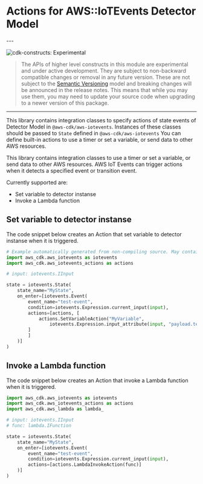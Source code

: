 # Actions for AWS::IoTEvents Detector Model

<!--BEGIN STABILITY BANNER-->---


![cdk-constructs: Experimental](https://img.shields.io/badge/cdk--constructs-experimental-important.svg?style=for-the-badge)

> The APIs of higher level constructs in this module are experimental and under active development.
> They are subject to non-backward compatible changes or removal in any future version. These are
> not subject to the [Semantic Versioning](https://semver.org/) model and breaking changes will be
> announced in the release notes. This means that while you may use them, you may need to update
> your source code when upgrading to a newer version of this package.

---
<!--END STABILITY BANNER-->

This library contains integration classes to specify actions of state events of Detector Model in `@aws-cdk/aws-iotevents`.
Instances of these classes should be passed to `State` defined in `@aws-cdk/aws-iotevents`
You can define built-in actions to use a timer or set a variable, or send data to other AWS resources.

This library contains integration classes to use a timer or set a variable, or send data to other AWS resources.
AWS IoT Events can trigger actions when it detects a specified event or transition event.

Currently supported are:

* Set variable to detector instanse
* Invoke a Lambda function

## Set variable to detector instanse

The code snippet below creates an Action that set variable to detector instanse
when it is triggered.

```python
# Example automatically generated from non-compiling source. May contain errors.
import aws_cdk.aws_iotevents as iotevents
import aws_cdk.aws_iotevents_actions as actions

# input: iotevents.IInput

state = iotevents.State(
    state_name="MyState",
    on_enter=[iotevents.Event(
        event_name="test-event",
        condition=iotevents.Expression.current_input(input),
        actions=[actions, [
            actions.SetVariableAction("MyVariable",
                iotevents.Expression.input_attribute(input, "payload.temperature"))
        ]
        ]
    )]
)
```

## Invoke a Lambda function

The code snippet below creates an Action that invoke a Lambda function
when it is triggered.

```python
import aws_cdk.aws_iotevents as iotevents
import aws_cdk.aws_iotevents_actions as actions
import aws_cdk.aws_lambda as lambda_

# input: iotevents.IInput
# func: lambda.IFunction

state = iotevents.State(
    state_name="MyState",
    on_enter=[iotevents.Event(
        event_name="test-event",
        condition=iotevents.Expression.current_input(input),
        actions=[actions.LambdaInvokeAction(func)]
    )]
)
```
